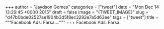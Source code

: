 
+++
author = "Jaydson Gomes"
categories = ["tweet"]
date = "Mon Dec 14 13:26:45 +0000 2015"
draft = false
image = "{TWEET_IMAGE}"
slug = "d47b0bde02527ae1904b3d5f8ec3292e7a5d63ee"
tags = ["tweet"]
title = """Facebook Ads: Farsa...."""
+++
Facebook Ads: Farsa.
